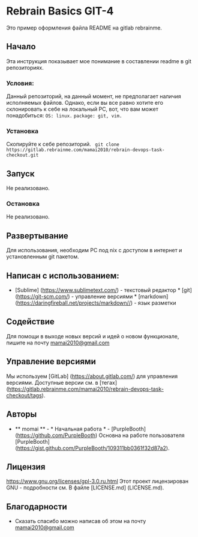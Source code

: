 
# Rebrain Basics GIT-4
 Это пример оформления файла README на gitlab rebrainme.
 ## Начало
 Эта инструкция показывает мое понимание в составлении readme в git репозиториях.
 ### Условия:
Данный репозиторий, на данный момент, не предполагает наличия исполняемых файлов. Однако, если вы все равно хотите его склонировать к себе на локальный PC, вот, что вам может понадобиться:
 `OS: linux.` 
 `package: git, vim.`
 ### Установка
Скопируйте к себе репозиторий.
 `  git clone https://gitlab.rebrainme.com/mamai2010/rebrain-devops-task-checkout.git ` 
 ## Запуск
 Не реализовано.
 ### Остановка
 Не реализовано.
 ## Развертывание
Для использования, необходим PC под nix с доступом в интернет и установленным git пакетом.
 ## Написан с использованием:
 * [Sublime] (https://www.sublimetext.com/) - текстовый редактор * [git] (https://git-scm.com/) - управление версиями * [markdown] (https://daringfireball.net/projects/markdown//) - язык разметки
 ## Содействие
 Для помощи в выходе новых версий и идей о новом функционале, пишите на почту mamai2010@gmail.com
  ## Управление версиями
 Мы используем [GitLab] (https://about.gitlab.com/) для управления версиями. Доступные версии см. в [тегах] (https://gitlab.rebrainme.com/mamai2010/rebrain-devops-task-checkout/tags).
 ## Авторы
 * ** momai ** - * Начальная работа * - [PurpleBooth] (https://github.com/PurpleBooth)
 Основна на работе пользователя [PurpleBooth] (https://gist.github.com/PurpleBooth/109311bb0361f32d87a2).
 ## Лицензия
 https://www.gnu.org/licenses/gpl-3.0.ru.html
 Этот проект лицензирован GNU - подробности см. В файле [LICENSE.md] (LICENSE.md).
 ## Благодарности
 * Сказать спасибо можно написав об этом на почту mamai2010@gmail.com